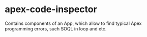 apex-code-inspector
===================

Contains components of an App, which allow to find typical Apex programming errors, such SOQL in loop and etc.
